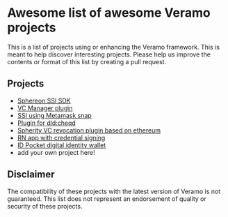 # Awesome list of awesome Veramo projects

This is a list of projects using or enhancing the Veramo framework. This is meant to help discover interesting projects.
Please help us improve the contents or format of this list by creating a pull request.

## Projects

  * [Sphereon SSI SDK](https://github.com/Sphereon-Opensource/ssi-sdk)  
  * [VC Manager plugin](https://github.com/blockchain-lab-um/veramo-vc-manager)
  * [SSI using Metamask snap](https://blockchain-lab-um.github.io/ssi-snap-docs/)
  * [Plugin for did:cheqd](https://github.com/cheqd/did-provider-cheqd)
  * [Spherity VC revocation plugin based on ethereum](https://github.com/spherity/ethr-revocation-registry-veramo-plugin)
  * [RN app with credential signing](https://github.com/symfoni/identity-wallet)
  * [ID Pocket digital identity wallet](https://rktechworks.com/idpocket)
  * add your own project here!

## Disclaimer

The compatibility of these projects with the latest version of Veramo is not guaranteed.
This list does not represent an endorsement of quality or security of these projects.
